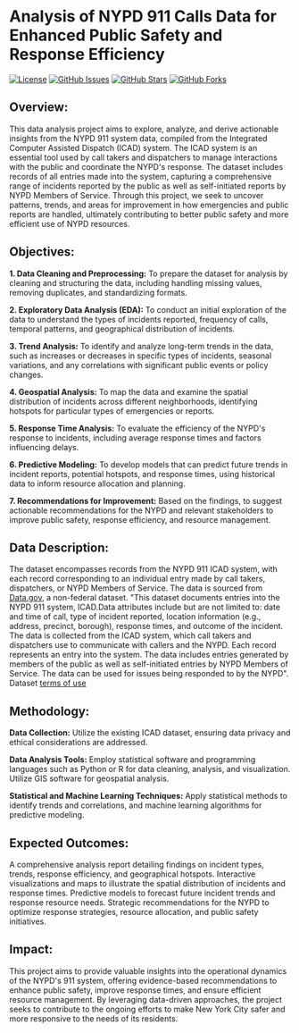 # Analysis of NYPD 911 Calls Data for Enhanced Public Safety and Response Efficiency
<a href="/andGarc/match.mentor/blob/main/LICENSE"><img src="https://camo.githubusercontent.com/2bb6ac78e5a9f4f688a6a066cc71b62012101802fcdb478e6e4c6b6ec75dc694/68747470733a2f2f696d672e736869656c64732e696f2f62616467652f6c6963656e73652d4d49542d626c75652e737667" alt="License" data-canonical-src="https://img.shields.io/badge/license-MIT-blue.svg" style="max-width: 100%;"></a> 
<a href="https://github.com/andGarc/match.mentor/issues"><img src="https://camo.githubusercontent.com/806bcb537384b53db28a3390bef57d7dc6966ec298e608091a28c9b3fac56b6d/68747470733a2f2f696d672e736869656c64732e696f2f6769746875622f6973737565732f616e64476172632f6d617463682e6d656e746f722e737667" alt="GitHub Issues" data-canonical-src="https://img.shields.io/github/issues/andGarc/match.mentor.svg" style="max-width: 100%;"></a>
<a href="https://github.com/andGarc/match.mentor/stargazers"><img src="https://camo.githubusercontent.com/d0b7a587682aaf9757a1509ed066f67e69f84614eb7b4d4d1df8e0d703b43ad9/68747470733a2f2f696d672e736869656c64732e696f2f6769746875622f73746172732f616e64476172632f6d617463682e6d656e746f722e737667" alt="GitHub Stars" data-canonical-src="https://img.shields.io/github/stars/andGarc/match.mentor.svg" style="max-width: 100%;"></a>
<a href="https://github.com/andGarc/match.mentor/network"><img src="https://camo.githubusercontent.com/bb87f7864ffd582aba7aa2aa95c1ead0486055ee20ccebb3f6aa91bbb6b5f4a8/68747470733a2f2f696d672e736869656c64732e696f2f6769746875622f666f726b732f616e64476172632f6d617463682e6d656e746f722e737667" alt="GitHub Forks" data-canonical-src="https://img.shields.io/github/forks/andGarc/match.mentor.svg" style="max-width: 100%;"></a>
## Overview:
This data analysis project aims to explore, analyze, and derive actionable insights from the NYPD 911 system data, compiled from the Integrated Computer Assisted Dispatch (ICAD) system. The ICAD system is an essential tool used by call takers and dispatchers to manage interactions with the public and coordinate the NYPD's response. The dataset includes records of all entries made into the system, capturing a comprehensive range of incidents reported by the public as well as self-initiated reports by NYPD Members of Service. Through this project, we seek to uncover patterns, trends, and areas for improvement in how emergencies and public reports are handled, ultimately contributing to better public safety and more efficient use of NYPD resources.

## Objectives:
**1. Data Cleaning and Preprocessing:** To prepare the dataset for analysis by cleaning and structuring the data, including handling missing values, removing duplicates, and standardizing formats.

**2. Exploratory Data Analysis (EDA):** To conduct an initial exploration of the data to understand the types of incidents reported, frequency of calls, temporal patterns, and geographical distribution of incidents.

**3. Trend Analysis:** To identify and analyze long-term trends in the data, such as increases or decreases in specific types of incidents, seasonal variations, and any correlations with significant public events or policy changes.

**4. Geospatial Analysis:** To map the data and examine the spatial distribution of incidents across different neighborhoods, identifying hotspots for particular types of emergencies or reports.

**5. Response Time Analysis:** To evaluate the efficiency of the NYPD's response to incidents, including average response times and factors influencing delays.

**6. Predictive Modeling:** To develop models that can predict future trends in incident reports, potential hotspots, and response times, using historical data to inform resource allocation and planning.

**7. Recommendations for Improvement:** Based on the findings, to suggest actionable recommendations for the NYPD and relevant stakeholders to improve public safety, response efficiency, and resource management.

## Data Description:
The dataset encompasses records from the NYPD 911 ICAD system, with each record corresponding to an individual entry made by call takers, dispatchers, or NYPD Members of Service. The data is sourced from [Data.gov](https://catalog.data.gov/dataset/nypd-calls-for-service), a non-federal dataset. "This dataset documents entries into the NYPD 911 system, ICAD.Data attributes include but are not limited to: date and time of call, type of incident reported, location information (e.g., address, precinct, borough), response times, and outcome of the incident. The data is collected from the ICAD system, which call takers and dispatchers use to communicate with callers and the NYPD. Each record represents an entry into the system. The data includes entries generated by members of the public as well as self-initiated entries by NYPD Members of Service. The data can be used for issues being responded to by the NYPD". Dataset [terms of use](https://www.nyc.gov/home/terms-of-use.page)

## Methodology:
**Data Collection:** Utilize the existing ICAD dataset, ensuring data privacy and ethical considerations are addressed.

**Data Analysis Tools:** Employ statistical software and programming languages such as Python or R for data cleaning, analysis, and visualization. Utilize GIS software for geospatial analysis.

**Statistical and Machine Learning Techniques:** Apply statistical methods to identify trends and correlations, and machine learning algorithms for predictive modeling.

## Expected Outcomes:
A comprehensive analysis report detailing findings on incident types, trends, response efficiency, and geographical hotspots.
Interactive visualizations and maps to illustrate the spatial distribution of incidents and response times.
Predictive models to forecast future incident trends and response resource needs.
Strategic recommendations for the NYPD to optimize response strategies, resource allocation, and public safety initiatives.

## Impact:
This project aims to provide valuable insights into the operational dynamics of the NYPD's 911 system, offering evidence-based recommendations to enhance public safety, improve response times, and ensure efficient resource management. By leveraging data-driven approaches, the project seeks to contribute to the ongoing efforts to make New York City safer and more responsive to the needs of its residents.

